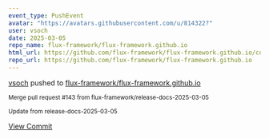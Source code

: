 ```yaml
---
event_type: PushEvent
avatar: "https://avatars.githubusercontent.com/u/814322?"
user: vsoch
date: 2025-03-05
repo_name: flux-framework/flux-framework.github.io
html_url: https://github.com/flux-framework/flux-framework.github.io/commit/b57e899932c702ab2e1356d2d5c2ee3772b579e2
repo_url: https://github.com/flux-framework/flux-framework.github.io
---
```


<a href='https://github.com/vsoch' target='_blank'>vsoch</a> pushed to <a href='https://github.com/flux-framework/flux-framework.github.io' target='_blank'>flux-framework/flux-framework.github.io</a>

<small>Merge pull request #143 from flux-framework/release-docs-2025-03-05

Update from release-docs-2025-03-05</small>

<a href='https://github.com/flux-framework/flux-framework.github.io/commit/b57e899932c702ab2e1356d2d5c2ee3772b579e2' target='_blank'>View Commit</a>